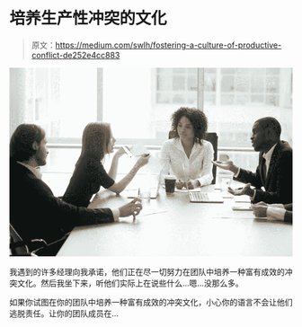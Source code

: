 # 培养生产性冲突的文化

> 原文：<https://medium.com/swlh/fostering-a-culture-of-productive-conflict-de252e4cc883>

![](img/ca0827548cdcb2b8e12a42f7e3538950.png)

我遇到的许多经理向我承诺，他们正在尽一切努力在团队中培养一种富有成效的冲突文化。然后我坐下来，听他们实际上在说些什么…嗯…没那么多。

如果你试图在你的团队中培养一种富有成效的冲突文化，小心你的语言不会让他们逃脱责任。让你的团队成员在…